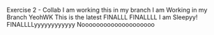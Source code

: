 Exercise 2 - Collab
I am working this in my branch 
I am Working in my Branch YeohWK
This is the latest 
FINALLL
FINALLLL
I am Sleepyy!
FINALLLLyyyyyyyyyyyy
Noooooooooooooooooooo
